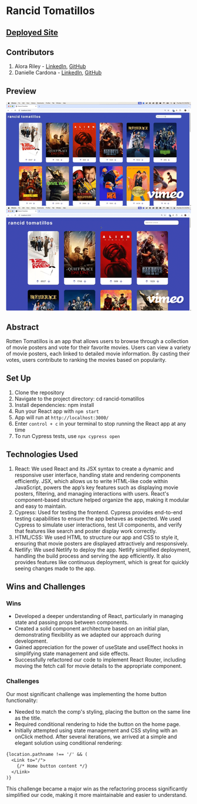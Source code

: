 # Rancid Tomatillos
## [Deployed Site](https://cosmic-brioche-acca7e.netlify.app/)
## Contributors
1. Alora Riley - [LinkedIn](https://www.linkedin.com/in/alorariley/), [GitHub](https://github.com/aloraalee)
2. Danielle Cardona - [LinkedIn](https://www.linkedin.com/in/danielle-cardona-se/), [GitHub](https://github.com/dcardona23)

## Preview
![Movie Posters Live Search Preview](https://github.com/aloraalee/rancid-tomatillos/blob/main/New%20Recording%20-%2012_19_2024,%203_02_04%20PM-high%20(1).gif?raw=true)
![Movie Details Preview](https://github.com/aloraalee/rancid-tomatillos/blob/main/New%20Recording%20-%2012_19_2024,%203_32_44%20PM-high.gif?raw=true)
## Abstract
Rotten Tomatillos is an app that allows users to browse through a collection of movie posters and vote for their favorite movies. Users can view a variety of movie posters, each linked to detailed movie information. By casting their votes, users contribute to ranking the movies based on popularity. 

## Set Up
1. Clone the repository
2. Navigate to the project directory: cd rancid-tomatillos
3. Install dependencies: npm install
4. Run your React app with `npm start`
5. App will run at `http://localhost:3000/`
6. Enter `control + c` in your terminal to stop running the React app at any time
7. To run Cypress tests, use `npx cypress open`

## Technologies Used 
1. React: We used React and its JSX syntax to create a dynamic and responsive user interface, handling state and rendering components efficiently. JSX, which allows us to write HTML-like code within JavaScript, powers the app’s key features such as displaying movie posters, filtering, and managing interactions with users. React's component-based structure helped organize the app, making it modular and easy to maintain.
2. Cypress: Used for testing the frontend. Cypress provides end-to-end testing capabilities to ensure the app behaves as expected. We used Cypress to simulate user interactions, test UI components, and verify that features like search and poster display work correctly.
3. HTML/CSS: We used HTML to structure our app and CSS to style it, ensuring that movie posters are displayed attractively and responsively. 
4. Netlify: We used Netlify to deploy the app. Netlify simplified deployment, handling the build process and serving the app efficiently. It also provides features like continuous deployment, which is great for quickly seeing changes made to the app.

## Wins and Challenges
### Wins
- Developed a deeper understanding of React, particularly in managing state and passing props between components.
- Created a solid component architecture based on an initial plan, demonstrating flexibility as we adapted our approach during development.
- Gained appreciation for the power of useState and useEffect hooks in simplifying state management and side effects.
- Successfully refactored our code to implement React Router, including moving the fetch call for movie details to the appropriate component.
### Challenges
Our most significant challenge was implementing the home button functionality:
- Needed to match the comp's styling, placing the button on the same line as the title.
- Required conditional rendering to hide the button on the home page.
- Initially attempted using state management and CSS styling with an onClick method.
After several iterations, we arrived at a simple and elegant solution using conditional rendering:
```
{location.pathname !== '/' && (
  <Link to="/">
    {/* Home button content */}
  </Link>
)} 
```
This challenge became a major win as the refactoring process significantly simplified our code, making it more maintainable and easier to understand.

